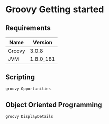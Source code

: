 # Groovy Getting started


## Requirements

| Name | Version |
| ---- | ------- |
| Groovy | 3.0.8 |
| JVM | 1.8.0_181 |

## Scripting

```bash
groovy Opportunities
```

## Object Oriented Programming

```bash
groovy DisplayDetails
```
